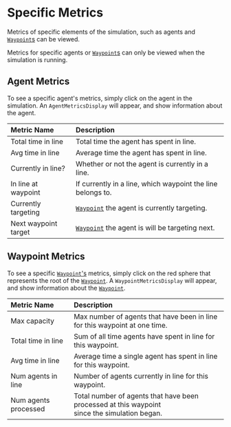 # Specific Metrics

Metrics of specific elements of the simulation, such as agents and [`Waypoint`s](../config/waypoints/waypoints.md) can be viewed.

Metrics for specific agents or [`Waypoint`s](../config/waypoints/waypoints.md) can only be viewed when the simulation is running.

## Agent Metrics

To see a specific agent's metrics, simply click on the agent in the simulation.  An `AgentMetricsDisplay` will appear, and show information about the agent.

Metric Name | Description
:------|:-----------
Total time in line | Total time the agent has spent in line.
Avg time in line | Average time the agent has spent in line.
Currently in line? | Whether or not the agent is currently in a line.
In line at waypoint | If currently in a line, which waypoint the line belongs to.
Currently targeting | [`Waypoint`](../config/waypoints/waypoints.md) the agent is currently targeting.
Next waypoint target | [`Waypoint`](../config/waypoints/waypoints.md) the agent is will be targeting next.

## Waypoint Metrics

To see a specific [`Waypoint`'s](../config/waypoints/waypoints.md) metrics, simply click on the red sphere that represents the root of the [`Waypoint`](../config/waypoints/waypoints.md).  A `WaypointMetricsDisplay` will appear, and show information about the [`Waypoint`](../config/waypoints/waypoints.md).

Metric Name | Description
:------|:-----------
Max capacity | Max number of agents that have been in line for this waypoint at one time.
Total time in line | Sum of all time agents have spent in line for this waypoint.
Avg time in line | Average time a single agent has spent in line for this waypoint.
Num agents in line | Number of agents currently in line for this waypoint.
Num agents processed | Total number of agents that have been processed at this waypoint <br/>since the simulation began.

